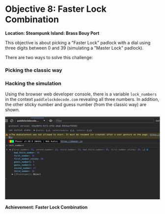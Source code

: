 # Objective 8: Faster Lock Combination
**Location: Steampunk Island: Brass Bouy Port**  

This objective is about picking a "Faster Lock" padlock with a dial using three digits between 0 and 39 (simulating a "Master Lock" padlock).

There are two ways to solve this challenge:

### Picking the classic way

### Hacking the simulation
Using the browser web developer console, there is a variable `lock_numbers` in the context `paddlelockdecode.com` revealing all three numbers. In addition, the other sticky number and guess number (from the classic way) are shown.

![Browser Developer Console](https://github.com/joergschwarzwaelder/hhc2023/blob/main/Objective-8/fasterlock-console.png)

**Achievement: Faster Lock Combination**
<!--stackedit_data:
eyJoaXN0b3J5IjpbMTE3NzczNzEzMiwtMjAxMDE5MjYzXX0=
-->